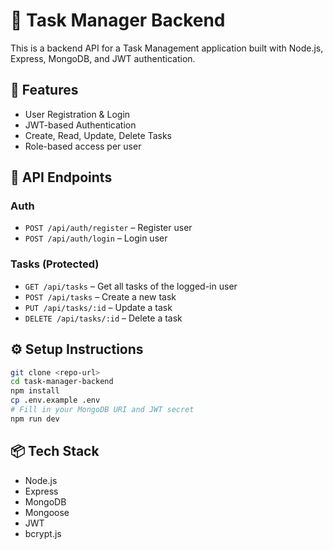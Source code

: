 # 📝 Task Manager Backend

This is a backend API for a Task Management application built with Node.js, Express, MongoDB, and JWT authentication.

## 🚀 Features

- User Registration & Login
- JWT-based Authentication
- Create, Read, Update, Delete Tasks
- Role-based access per user

## 📁 API Endpoints

### Auth
- `POST /api/auth/register` – Register user
- `POST /api/auth/login` – Login user

### Tasks (Protected)
- `GET /api/tasks` – Get all tasks of the logged-in user
- `POST /api/tasks` – Create a new task
- `PUT /api/tasks/:id` – Update a task
- `DELETE /api/tasks/:id` – Delete a task

## ⚙️ Setup Instructions

```bash
git clone <repo-url>
cd task-manager-backend
npm install
cp .env.example .env
# Fill in your MongoDB URI and JWT secret
npm run dev
```

## 📦 Tech Stack

- Node.js
- Express
- MongoDB
- Mongoose
- JWT
- bcrypt.js
